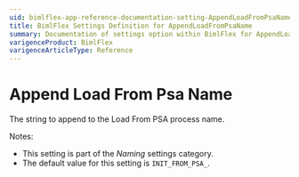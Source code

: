 ```yaml
---
uid: bimlflex-app-reference-documentation-setting-AppendLoadFromPsaName
title: BimlFlex Settings Definition for AppendLoadFromPsaName
summary: Documentation of settings option within BimlFlex for AppendLoadFromPsaName
varigenceProduct: BimlFlex
varigenceArticleType: Reference
---
```


# Append Load From Psa Name

The string to append to the Load From PSA process name.

Notes:

* This setting is part of the *Naming* settings category.
* The default value for this setting is `INIT_FROM_PSA_`.
